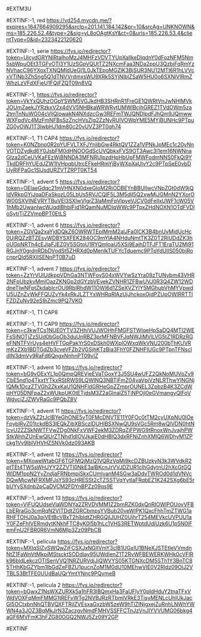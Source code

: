 #EXTM3U

#EXTINF:-1, red
https://vd254.mycdn.me/?expires=1647664909295&srcIp=201.141.184.142&pr=10&srcAg=UNKNOWN&ms=185.226.52.4&type=2&sig=yL8oOAgtKsY&ct=0&urls=185.226.53.4&clientType=0&id=2323422120620





#EXTINF:-1, serie
https://fvs.io/redirector?token=UlcydGRYNlRtalhoMzJ4MHFzVDVTYUpXallkeDlqdnY0dFozNFM5Nm5sbWpuOEt3TGFvOTl3Y1UzSGpVQUtTZ2NXcmFaa3NDa2ppU3QzbjFqRmYzNVhacC96YXoxTXNQMldUeGl1L0JkTEpoMGZlK3BjSUR3NU12MTl6R1hLVVcxVTlNb3ZhSng5Q1dTNVVrdmxsWU9XRk5SYjNlblZSaW5HU0o6SXNiVlRmZWhzLzVFdXFjeU1FQjFZQT09n8VQ


#EXTINF:-1, 
https://fvs.io/redirector?token=VkYxQUhzOGpYSWM5VGJkdHB3SHRnR1FreGE1QWRtVnJwNHlMVkJOUmZaekJYRzkxV2x4dVV5NHBkaWRWRytUMWlBcjhGREZ1TVdOWm5za2tmTnNuWG04cVljQlowakN4NXdzcGw3REFmTWJQNDlpdFJhQm9JQmwwWXFpdVc4MzFmNFBsSzZncHVsZlg2ZzNvRUlVOWpYME5MYjBUNHc9PTpuZG0yOWJ1T3IwbHJ1dm80c20yUVZ3PT0qh74

#EXTINF:-1, T1 CAP4
https://fvs.io/redirector?token=K0NZbnp0R2pYUFVLTXFJYnlibGw4RktQV1ZZa1VPNkJpMEc1c20vNnVOTDZydkd6Y0JsbFM0dHNOOGdScUVQbkxFVS9OT3Awc3l1em16NWNnaGIza2dCeUVKaFEzWjBNNDA3MFNRUlpzdHpHbUpFMWFodmNNS0FkQi9YTkdDRFhYUEdJZW1IVHpqbUtrcEFkeHRmYjByWXpXaUlvY2c9PTpSeE0vbDUyRlFPaGc1SlJsdURZVTZRPT0KT54


#EXTINF:-1, advent 5
https://fvs.io/redirector?token=OElaeGdqc21mVHNXN0dxeGloM2RiODBEYnBBUllwcVNpZGt0dW9jQldVRkpGYjJqaDFaSkozL05LbUs5RVJCQlF5L3M5djI5Q2xwMjJGMnN2YXorOW00SXVINEVRYTBuVEl3SXlwVlgrZ3laMmFpVlpyeVJCV0dFellxUWF1cW05V1hMb2UwanIwcWJqdlBhblFid1RQamNuMDlqWWc9PTpxZHdNOXN1OTdFVDloSytrTjZZVmpBPT0EtLS

#EXTINF:-1, advent 6
https://fvs.io/redirector?token=ZGVQa2xaYjdDQkZ6OWRWTEplMmM2alJFa0lCK3B4bnUvMjdUcHc0UjRQZzBTZEsvWDBYSXFEK284OC9mYlA4NHduNmtTK3Z0T2RiUDdZK3hoUGpNRTh4cEJjaFJEZ0V5SGtoU1RYQmloaU5XSi9EajhDTFJFT1EraTU2Mi91RGJnY0grdnRDbDVodSt5ZHRXd0pMenlkTUFYcTduemc9PTpYdUlIS050bjRocnprQld5RXlISENnPT0B7uD


#EXTINF:-1, advent 7
https://fvs.io/redirector?token=ZzYrVUlUdkppVDhGa3NTWFovS04xWVYwSzYra09zTUNybm43VHR2NFpUbzkvMmlOazZKNGp2dGYzbVEvekZVNHR1ZFBwUVJ0R3Q4ZW12WDdneTIwNFptZkdablcrOU9RblRhdW11OWl6d1ZSeXVZYlY5MGhubVhMYVpwdU5UZnZvWkFFQUZvYk4xRkJLZTYxWHRqRlAzUjJhckoxOjdPZUpOWlRRTTlFZDZuNy92eS9iZmc9PQ7VKO


#EXTINF:-1, T1 CAP8



#EXTINF:-1, T1 CAP9
https://fvs.io/redirector?token=c3kwTCs1NUE0YTV3ZHhiVUJWOHhFMGFSTWlqeHpSaDQ4MTI2WEFsSjNOTjZzSUd0bGpOb3duUnRBZ3prMFNBVFJqNWJiMVlLVG5tZ1RDRzRGeFNNTFVrUys4eHVFTGpPakYrS0xDSkh0WXpIOWxqWkVNU200bThKUVRmKzZXb1BDTGdZb3cveVFZb2VGSjhKTzBia3FhY0FZNHFlUGc9PTpnTFNscldIN3dmVy9RaFd6QngxNnhnPT09vIZ


#EXTINF:-1, advent 10
https://fvs.io/redirector?token=bG9vOExYL1p0QmpQREVjeEVaTGoxY3J5SU4wUFZ2QkNoMUVoZy9CbE5nd1o4TkxtYTkxRStRWS9LQWlNQ3NBTjFmZ04vaVpiVzNLRThwYlNGNjlQMk1DczZTVGh2ZkxKaU1QNHFldGRHeGpZZmprOUNEL3ZpbzB4K3ZCdWpHY05DNFpaZ2xWUkpUK0tETjdsM3Z2aGlnalZ5TjNPOjl0eGVmangyQlFoVWdvcjZJZWVRaGc9PQbZ8V


#EXTINF:-1, advent 11
https://fvs.io/redirector?token=dzVkZ2tJclBYeGhONE5vT0FMcDNVTE11Y0FOc0tTM2cyUXpNU0lOeFpyblRyZ01tckdBS3lEQkZibXBSczlDUHlBSXNwQU9sVGc5Rm8wQlVDN0htNlcvU2ZZSkNWTFVwZDg0NkFxVWF2ekM3ZDRqZjFPWG9tRnoxWnJvajhPWStkWnhZUnEwQlUrZTNhd1dlOVJkajE0dHBIQ3dxRFNiZnhXMlQ6WDhyM1ZPckg1Vy9lblVHVHZSNVk0dz093AKB


#EXTINF:-1, advent 12
https://fvs.io/redirector?token=MXoweWtabGF6TGFMQjMzQ1VQRzVqMi9kcDZBUzkyN3k3WVdkR2ptTEt4TW5sWHJYY2ZZVTI0NkE3alBKcnJrVVJDZUR1clhGdytnU2hXcGtGQWlDM1ppN2YyZndjaFRNbmpjSkxCUmlvanM4SGw3aDdvTWROd0d1dVNVcDQwMjcwNFRXMFJsYS93cHRESSt2cTZSSTVqYytIaFRqbEZ1K242SXg6bE5rbUYySXdnb2pCaDVCM2FDYnBPZz09qs9E

#EXTINF:-1, advent 13
https://fvs.io/redirector?token=VjFUQUdseVlaWDNYa2ZRVDVMM1Z2bmRZK0dxQnRIOWlPOUovVFBLbERraGo3cmRqN2VITDdtZGRCbmpsYVBub20veWlPK1QxcFhhTmZTWG1aRHFTOHJ0a3piVEtBcVBxT2hIbldtZHRGQjlJUHZ0UjhrT254MEVkcUVPUU1aY0FZeFhIVERmdytKNkhFTC8yK0l5b1hLc1VHS3RETWptdUdiUzk6U1p5N0lFemFnU2FBR0R6VmN6Mlp3Zz09PbCB


#EXTINF:-1, pelicula
https://fvs.io/redirector?token=MXlqSlZvSWQwZjFCSXJxNGlIVmY3clB1UGxIU1BNeXJSTEtIeVVmdnNtZ1FaWnVtMkpiMStscktSODdlay95UWdIenZ1T2RvWFBEWERKWHk0cVFlRk96bldLekczOTlSenVVQ1NRZURVdjJiQWVYS05KTGNXcDM5STh1Y3BnTC85THhKbGZYbm1IbGdZeFBZU1pucnZoM1M0dU10MEhwVlE0V2RIdz09OlJ2VTBLS3BtTFE0UUdBaUQrYmtYNnc9PQvmeB


#EXTINF:-1, pelicula 2
https://fvs.io/redirector?token=bGwxZ1NsWXZURXk5a1hFR3lBQmxHa3FaUFIyY0pldHduY2tnaTFxVWdVOXFqMmFMMG1tREFvWTg2NVBJRzRTbmlVRkE3TisyMENLcUhIUkJacGl5OCtxbnNhQTBVQXFTRjlZVEsxaGxzbW5zeW9hTlZINjgxejZuRnhLNWhYWWN4a3JOZ3BqMkJrN3ZaczgvNmdFMHVSSFFCTnJzVnJIYVVUMG06bkg4aGF6MVFmK3hFZG80OGQ2NWJ5Zz09Y2GP


#EXTINF




